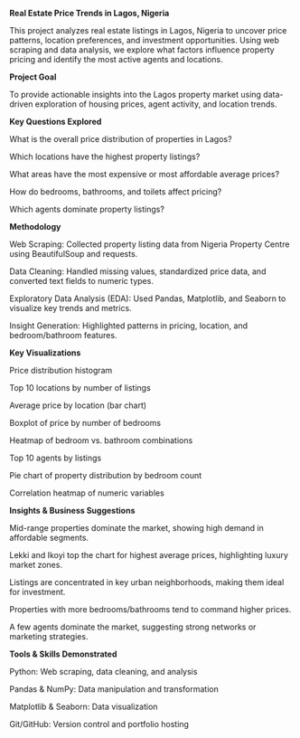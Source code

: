 **Real Estate Price Trends in Lagos, Nigeria**

This project analyzes real estate listings in Lagos, Nigeria to uncover price patterns, location preferences, and investment opportunities. Using web scraping and data analysis, we explore what factors influence property pricing and identify the most active agents and locations.

**Project Goal**

To provide actionable insights into the Lagos property market using data-driven exploration of housing prices, agent activity, and location trends.

**Key Questions Explored**

What is the overall price distribution of properties in Lagos?

Which locations have the highest property listings?

What areas have the most expensive or most affordable average prices?

How do bedrooms, bathrooms, and toilets affect pricing?

Which agents dominate property listings?

**Methodology**

Web Scraping: Collected property listing data from Nigeria Property Centre using BeautifulSoup and requests.

Data Cleaning: Handled missing values, standardized price data, and converted text fields to numeric types.

Exploratory Data Analysis (EDA): Used Pandas, Matplotlib, and Seaborn to visualize key trends and metrics.

Insight Generation: Highlighted patterns in pricing, location, and bedroom/bathroom features.

**Key Visualizations**

Price distribution histogram

Top 10 locations by number of listings

Average price by location (bar chart)

Boxplot of price by number of bedrooms

Heatmap of bedroom vs. bathroom combinations

Top 10 agents by listings

Pie chart of property distribution by bedroom count

Correlation heatmap of numeric variables

**Insights & Business Suggestions**

Mid-range properties dominate the market, showing high demand in affordable segments.

Lekki and Ikoyi top the chart for highest average prices, highlighting luxury market zones.

Listings are concentrated in key urban neighborhoods, making them ideal for investment.

Properties with more bedrooms/bathrooms tend to command higher prices.

A few agents dominate the market, suggesting strong networks or marketing strategies.

**Tools & Skills Demonstrated**

Python: Web scraping, data cleaning, and analysis

Pandas & NumPy: Data manipulation and transformation

Matplotlib & Seaborn: Data visualization

Git/GitHub: Version control and portfolio hosting
